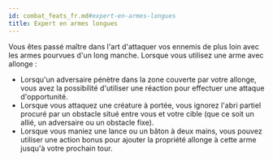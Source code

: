 ```yaml
---
id: combat_feats_fr.md#expert-en-armes-longues
title: Expert en armes longues
---
```


Vous êtes passé maître dans l'art d'attaquer vos ennemis de plus loin avec les armes pourvues d'un long manche. Lorsque vous utilisez une arme avec allonge :

* Lorsqu'un adversaire pénètre dans la zone couverte par votre allonge, vous avez la possibilité d'utiliser une réaction pour effectuer une attaque d'opportunité.
* Lorsque vous attaquez une créature à portée, vous ignorez l'abri partiel procuré par un obstacle situé entre vous et votre cible (que ce soit un allié, un adversaire ou un obstacle fixe).
* Lorsque vous maniez une lance ou un bâton à deux mains, vous pouvez utiliser une action bonus pour ajouter la propriété allonge à cette arme jusqu'à votre prochain tour.

